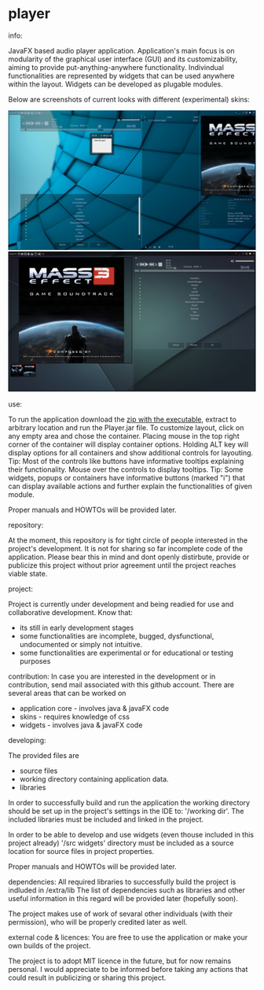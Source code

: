 player
======

info:

JavaFX based audio player application.
Application's main focus is on modularity of the graphical user interface (GUI) and its customizability, aiming to provide put-anything-anywhere functionality. Indivindual functionalities are represented by widgets that can be used anywhere within the layout. Widgets can be developed as plugable modules.

Below are screenshots of current looks with different (experimental) skins:

![ScreenShot](/extra/screenshot1.png)
![ScreenShot](/extra/screenshot3.png)


use:

To run the application download the [zip with the executable](/extra/executable.zip), extract to arbitrary location and run the Player.jar file.
To customize layout, click on any empty area and chose the container. Placing mouse in the top right corner of the container will display container options. Holding ALT key will display options for all containers and show additional controls for layouting.
Tip: Most of the controls like buttons have informative tooltips explaining their functionality. Mouse over the controls to display tooltips.
Tip: Some widgets, popups or containers have informative buttons (marked "i") that can display available actions and further explain the functionalities of given module. 

Proper manuals and HOWTOs will be provided later.



repository: 

At the moment, this repository is for tight circle of people interested in the project's development. It is not
for sharing so far incomplete code of the application. Please bear this in mind and dont openly distirbute, provide or publicize this project without prior agreement until the project reaches viable state.



project:

Project is currently under development and being readied for use and collaborative development.
Know that:
- its still in early development stages
- some functionalities are incomplete, bugged, dysfunctional, undocumented or simply not intuitive.
- some functionalities are experimental or for educational or testing purposes


contribution:
In case you are interested in the development or in contribution, send mail associated with this github account.
There are several areas that can be worked on
- application core - involves java & javaFX code
- skins - requires knowledge of css
- widgets - involves java & javaFX code


developing:

The provided files are
- source files
- working directory containing application data.
- libraries

In order to successfully build and run the application the working directory should be set up in the project's settings in the IDE to: '/working dir'. The included libraries must be included and linked in the project.

In order to be able to develop and use widgets (even thouse included in this project already) '/src widgets' directory must be included as a source location for source files in project properties.

Proper manuals and HOWTOs will be provided later.


dependencies:
All required libraries to successfully build the project is indluded in /extra/lib
The list of dependencies such as libraries and other useful information in this regard will be provided later
(hopefully soon).

The project makes use of work of sevaral other individuals (with their permission), who will be properly credited later as well.


external code & licences:
You are free to use the application or make your own builds of the project.

The project is to adopt MIT licence in the future, but for now remains personal. I would appreciate to be
informed before taking any actions that could result in publicizing or sharing this project.

